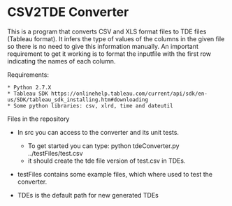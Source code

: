# CSV2TDE Converter

This is a program that converts CSV and XLS format files to TDE files (Tableau format). It infers the type of values of the columns in the given file so there is no need to give this information manually. An important requirement to get it working is to format the inputfile with the first row indicating the names of each column.


Requirements:

	* Python 2.7.X
	* Tableau SDK https://onlinehelp.tableau.com/current/api/sdk/en-us/SDK/tableau_sdk_installing.htm#downloading
	* Some python libraries: csv, xlrd, time and dateutil

Files in the repository

* In src you can access to the converter and its unit tests.

	- To get started you can type: 
		python tdeConverter.py ../testFiles/test.csv
	- it should create the tde file version of test.csv in TDEs.

* testFiles contains some example files, which where used to test the converter.

* TDEs is the default path for new generated TDEs
